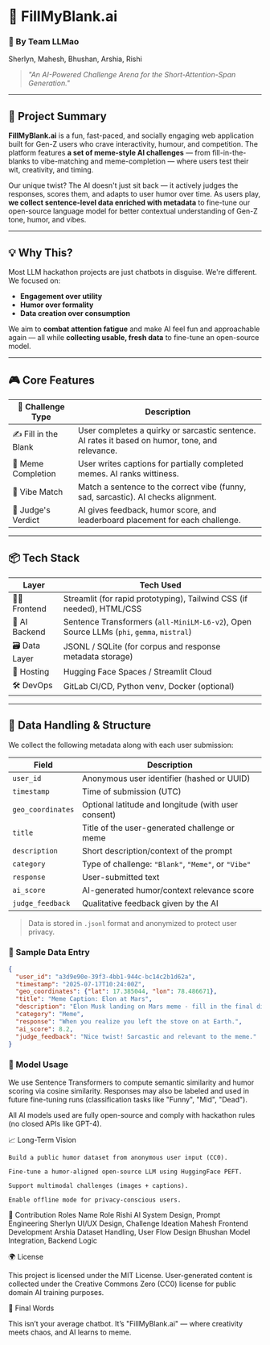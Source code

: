 # 🧠 FillMyBlank.ai  
### 🚀 By Team LLMao  
Sherlyn, Mahesh, Bhushan, Arshia, Rishi  

> _"An AI-Powered Challenge Arena for the Short-Attention-Span Generation."_

---

## 🎯 Project Summary

**FillMyBlank.ai** is a fun, fast-paced, and socially engaging web application built for Gen-Z users who crave interactivity, humour, and competition. The platform features **a set of meme-style AI challenges** — from fill-in-the-blanks to vibe-matching and meme-completion — where users test their wit, creativity, and timing.

Our unique twist? The AI doesn't just sit back — it actively judges the responses, scores them, and adapts to user humor over time. As users play, **we collect sentence-level data enriched with metadata** to fine-tune our open-source language model for better contextual understanding of Gen-Z tone, humor, and vibes.

---

## 💡 Why This?

Most LLM hackathon projects are just chatbots in disguise. We're different.  
We focused on:
- **Engagement over utility**
- **Humor over formality**
- **Data creation over consumption**

We aim to **combat attention fatigue** and make AI feel fun and approachable again — all while **collecting usable, fresh data** to fine-tune an open-source model.

---

## 🎮 Core Features

| 🧪 Challenge Type      | Description |
|------------------------|-------------|
| ✍️ Fill in the Blank   | User completes a quirky or sarcastic sentence. AI rates it based on humor, tone, and relevance. |
| 📸 Meme Completion     | User writes captions for partially completed memes. AI ranks wittiness. |
| 🧠 Vibe Match          | Match a sentence to the correct vibe (funny, sad, sarcastic). AI checks alignment. |
| 🤖 Judge's Verdict     | AI gives feedback, humor score, and leaderboard placement for each challenge.|

---

## 📦 Tech Stack

| Layer       | Tech Used |
|-------------|-----------|
| 👩‍🎨 Frontend   | Streamlit (for rapid prototyping), Tailwind CSS (if needed), HTML/CSS |
| 🧠 AI Backend | Sentence Transformers (`all-MiniLM-L6-v2`), Open Source LLMs (`phi`, `gemma`, `mistral`) |
| 🗃️ Data Layer  | JSONL / SQLite (for corpus and response metadata storage) |
| 🚀 Hosting    | Hugging Face Spaces / Streamlit Cloud |
| 🛠️ DevOps     | GitLab CI/CD, Python venv, Docker (optional) |

---

## 🔐 Data Handling & Structure

We collect the following metadata along with each user submission:

| Field             | Description |
|------------------|-------------|
| `user_id`         | Anonymous user identifier (hashed or UUID) |
| `timestamp`       | Time of submission (UTC) |
| `geo_coordinates` | Optional latitude and longitude (with user consent) |
| `title`           | Title of the user-generated challenge or meme |
| `description`     | Short description/context of the prompt |
| `category`        | Type of challenge: `"Blank"`, `"Meme"`, or `"Vibe"` |
| `response`        | User-submitted text |
| `ai_score`        | AI-generated humor/context relevance score |
| `judge_feedback`  | Qualitative feedback given by the AI |

> Data is stored in `.jsonl` format and anonymized to protect user privacy.

### 📝 Sample Data Entry

```json
{
  "user_id": "a3d9e90e-39f3-4bb1-944c-bc14c2b1d62a",
  "timestamp": "2025-07-17T10:24:00Z",
  "geo_coordinates": {"lat": 17.385044, "lon": 78.486671},
  "title": "Meme Caption: Elon at Mars",
  "description": "Elon Musk landing on Mars meme - fill in the final dialogue",
  "category": "Meme",
  "response": "When you realize you left the stove on at Earth.",
  "ai_score": 8.2,
  "judge_feedback": "Nice twist! Sarcastic and relevant to the meme."
}
```
### 🧠 Model Usage

We use Sentence Transformers to compute semantic similarity and humor scoring via cosine similarity. Responses may also be labeled and used in future fine-tuning runs (classification tasks like "Funny", "Mid", "Dead").

All AI models used are fully open-source and comply with hackathon rules (no closed APIs like GPT-4).

📈 Long-Term Vision

    Build a public humor dataset from anonymous user input (CC0).

    Fine-tune a humor-aligned open-source LLM using HuggingFace PEFT.

    Support multimodal challenges (images + captions).

    Enable offline mode for privacy-conscious users.

🤝 Contribution Roles
Name	Role
Rishi	AI System Design, Prompt Engineering
Sherlyn	UI/UX Design, Challenge Ideation
Mahesh	Frontend Development
Arshia	Dataset Handling, User Flow Design
Bhushan	Model Integration, Backend Logic

🌍 License

This project is licensed under the MIT License.
User-generated content is collected under the Creative Commons Zero (CC0) license for public domain AI training purposes.


🧠 Final Words

This isn’t your average chatbot.
It’s "FillMyBlank.ai" — where creativity meets chaos, and AI learns to meme.

